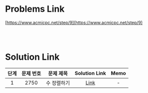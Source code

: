 # Problems Link

[https://www.acmicpc.net/step/9](https://www.acmicpc.net/step/9)

<br><br>

# Solution Link

| 단계 | 문제 번호 |  문제 제목  |             Solution Link             | Memo |
| :--: | :-------: | :---------: | :-----------------------------------: | :--: |
|  1   |   2750    | 수 정렬하기 | [Link](../Solutions/2750_수_정렬하기) |  -   |

